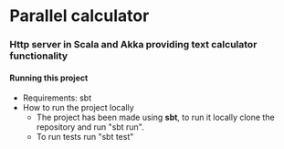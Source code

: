 # Parallel calculator

### Http server in Scala and Akka providing text calculator functionality
#### Running this project
- Requirements: sbt
- How to run the project locally
  - The project has been made using **sbt**, to run it locally clone the repository and run "sbt run".
  - To run tests run "sbt test"
